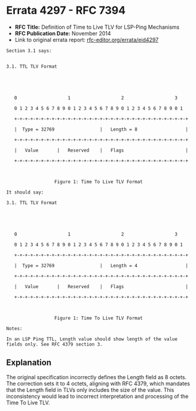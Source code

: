 # Errata 4297 - RFC 7394

- **RFC Title:** Definition of Time to Live TLV for LSP-Ping Mechanisms
- **RFC Publication Date:** November 2014
- Link to original errata report: [rfc-editor.org/errata/eid4297](https://www.rfc-editor.org/errata/eid4297)

```
Section 3.1 says:


3.1. TTL TLV Format


   0                   1                   2                   3
   0 1 2 3 4 5 6 7 8 9 0 1 2 3 4 5 6 7 8 9 0 1 2 3 4 5 6 7 8 9 0 1
   +-+-+-+-+-+-+-+-+-+-+-+-+-+-+-+-+-+-+-+-+-+-+-+-+-+-+-+-+-+-+-+-+
   |  Type = 32769                 |   Length = 8                  |
   +-+-+-+-+-+-+-+-+-+-+-+-+-+-+-+-+-+-+-+-+-+-+-+-+-+-+-+-+-+-+-+-+
   |   Value       |   Reserved    |   Flags                       |
   +-+-+-+-+-+-+-+-+-+-+-+-+-+-+-+-+-+-+-+-+-+-+-+-+-+-+-+-+-+-+-+-+

                  Figure 1: Time To Live TLV Format

It should say:

3.1. TTL TLV Format


   0                   1                   2                   3
   0 1 2 3 4 5 6 7 8 9 0 1 2 3 4 5 6 7 8 9 0 1 2 3 4 5 6 7 8 9 0 1
   +-+-+-+-+-+-+-+-+-+-+-+-+-+-+-+-+-+-+-+-+-+-+-+-+-+-+-+-+-+-+-+-+
   |  Type = 32769                 |   Length = 4                  |
   +-+-+-+-+-+-+-+-+-+-+-+-+-+-+-+-+-+-+-+-+-+-+-+-+-+-+-+-+-+-+-+-+
   |   Value       |   Reserved    |   Flags                       |
   +-+-+-+-+-+-+-+-+-+-+-+-+-+-+-+-+-+-+-+-+-+-+-+-+-+-+-+-+-+-+-+-+

                  Figure 1: Time To Live TLV Format

Notes:

In an LSP Ping TTL, Length value should show length of the value fields only. See RFC 4379 section 3.
```

## Explanation

The original specification incorrectly defines the Length field as 8 octets. The correction sets it to 4 octets, aligning with RFC 4379, which mandates that the Length field in TLVs only includes the size of the value. This inconsistency would lead to incorrect interpretation and processing of the Time To Live TLV.
